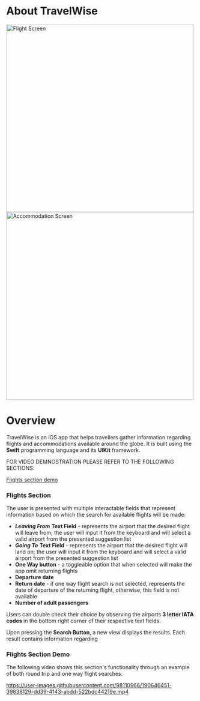 # About TravelWise
<img width="500" alt="Flight Screen" src="https://user-images.githubusercontent.com/98110966/190630679-b41791bc-aff7-4808-bf7b-feafcb9298ad.png"><img width="500" alt="Accommodation Screen" src="https://user-images.githubusercontent.com/98110966/190630713-4f8e7474-d5d8-4d36-b9aa-922b935f8f3d.png">
# Overview
TravelWise is an iOS app that helps travellers gather information regarding flights and accommodations available around the globe. It is built using the **Swift** programming language and its **UIKit** framework.

FOR VIDEO DEMNOSTRATION PLEASE REFER TO THE FOLLOWING SECTIONS: 

[Flights section demo](#flights-section-demo)

### Flights Section

The user is presented with multiple interactable fields that represent information based on which the search for available flights will be made:
* ***Leaving From*** **Text Field** - represents the airport that the desired flight will leave from; the user will input it from the keyboard and will select a valid airport from the presented suggestion list
* ***Going To***  **Text Field** - represents the airport that the desired flight will land on; the user will input it from the keyboard and will select a valid airport from the presented suggestion list
* **One Way button** - a toggleable option that when selected will make the app omit returning flights
* **Departure date**
* **Return date** - if one way flight search is not selected, represents the date of departure of the returning flight, otherwise, this field is not available
* **Number of adult passengers**

Users can double check their choice by observing the airports **3 letter IATA codes** in the bottom right corner of their respective text fields.

Upon pressing the **Search Button**, a new view displays the results. Each result contains information regarding

### Flights Section Demo

The following video shows this section's functionality through an example of both round trip and one way flight searches.

https://user-images.githubusercontent.com/98110966/190646451-39838129-dd39-4143-abdd-522bdc44219e.mp4



